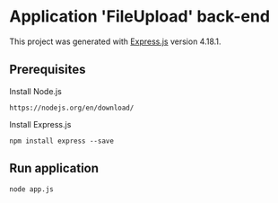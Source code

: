 # Application 'FileUpload' back-end

This project was generated with [Express.js](https://expressjs.com/) version 4.18.1.

## Prerequisites
Install Node.js
~~~
https://nodejs.org/en/download/
~~~
Install Express.js 
~~~
npm install express --save
~~~

## Run application
~~~
node app.js
~~~



